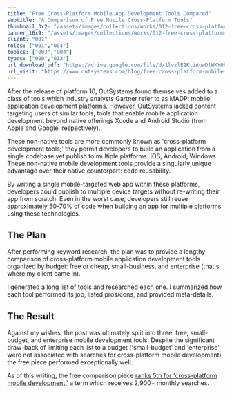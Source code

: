 ```yaml
---
title: "Free Cross-Platform Mobile App Development Tools Compared"
subtitle: "A Comparison of Free Mobile Cross-Platform Tools"
thumbnail_3x2: "/assets/images/collections/works/012-free-cross-platform-madp-tools-compared/3x2.png"
banner_16x9: "/assets/images/collections/works/012-free-cross-platform-madp-tools-compared/16x9.png"
client: "001"
roles: ["001","004"]
topics: ["003","004"]
types: ["000","013"]
url_download_pdf: "https://drive.google.com/file/d/1lvzlE2KtiAuwDtWKYObvkvVTby5PpkCv/view?usp=sharing"
url_visit: "https://www.outsystems.com/blog/free-cross-platform-mobile-app-development-tools-compared.html"
---
```

After the release of platform 10, OutSystems found themselves added to a class of tools which industry analysts Gartner refer to as MADP: mobile application development platforms. However, OutSystems lacked content targeting users of similar tools, tools that enable mobile application development beyond native offerings Xcode and Android Studio (from Apple and Google, respectively).

These non-native tools are more commonly known as 'cross-platform development tools;' they permit developers to build an application from a single codebase yet publish to multiple platforms: iOS, Android, Windows. These non-native mobile development tools provide a singularly unique advantage over their native counterpart: code reusability.

By writing a single mobile-targeted web app within these platforms, developers could publish to multiple device targets without re-writing their app from scratch. Even in the worst case, developers still reuse approximately 50-70% of code when building an app for multiple platforms using these technologies.

## The Plan

After performing keyword research, the plan was to provide a lengthy comparison of cross-platform mobile application development tools organized by budget: free or cheap, small-business, and enterprise (that's where my client came in).

I generated a long list of tools and researched each one. I summarized how each tool performed its job, listed pros/cons, and provided meta-details.

## The Result

Against my wishes, the post was ultimately split into three: free, <a data-resource="work" data-work="013">small-budget</a>, and <a data-resource="work" data-work="014">enterprise mobile development tools</a>. Despite the significant draw-back of limiting each list to a budget ('small-budget' and 'enterprise' were not associated with searches for cross-platform mobile development), the free piece performed exceptionally well.

As of this writing, the free comparison piece [ranks 5th for 'cross-platform mobile development,'](/assets/images/collections/works/012-free-cross-platform-madp-tools-compared/cross-platform-mobile-results.png) a term which receives 2,900+ monthly searches.
